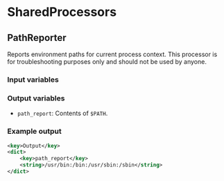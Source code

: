 # SharedProcessors

## PathReporter

Reports environment paths for current process context. This processor is for troubleshooting purposes only and should not be used by anyone.

### Input variables

### Output variables

- `path_report`: Contents of `$PATH`.

### Example output

```xml
<key>Output</key>
<dict>
    <key>path_report</key>
    <string>/usr/bin:/bin:/usr/sbin:/sbin</string>
</dict>
```

